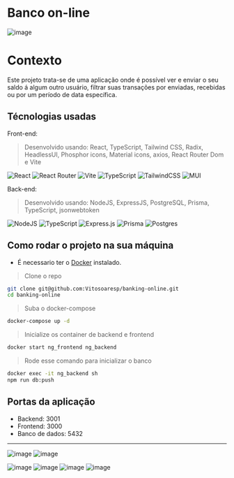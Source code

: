 # Banco on-line

![image](https://user-images.githubusercontent.com/23152592/203162169-d92771d8-1029-4b34-bb83-8c075b35b385.png)

# Contexto
Este projeto trata-se de uma aplicação onde é possível ver e enviar o seu saldo á algum outro usuário, filtrar suas transações por enviadas, recebidas ou por um período de data específica.

## Técnologias usadas

Front-end:
> Desenvolvido usando: React, TypeScript, Tailwind CSS, Radix, HeadlessUI, Phosphor icons, Material icons, axios, React Router Dom e Vite

![React](https://img.shields.io/badge/react-%2320232a.svg?style=for-the-badge&logo=react&logoColor=%2361DAFB)
![React Router](https://img.shields.io/badge/React_Router-CA4245?style=for-the-badge&logo=react-router&logoColor=white)
![Vite](https://img.shields.io/badge/vite-%23646CFF.svg?style=for-the-badge&logo=vite&logoColor=white)
![TypeScript](https://img.shields.io/badge/typescript-%23007ACC.svg?style=for-the-badge&logo=typescript&logoColor=white)
![TailwindCSS](https://img.shields.io/badge/tailwindcss-%2338B2AC.svg?style=for-the-badge&logo=tailwind-css&logoColor=white)
![MUI](https://img.shields.io/badge/MUI-%230081CB.svg?style=for-the-badge&logo=mui&logoColor=white)

Back-end:
> Desenvolvido usando: NodeJS, ExpressJS, PostgreSQL, Prisma, TypeScript, jsonwebtoken

![NodeJS](https://img.shields.io/badge/node.js-6DA55F?style=for-the-badge&logo=node.js&logoColor=white)
![TypeScript](https://img.shields.io/badge/typescript-%23007ACC.svg?style=for-the-badge&logo=typescript&logoColor=white)
![Express.js](https://img.shields.io/badge/express.js-%23404d59.svg?style=for-the-badge&logo=express&logoColor=%2361DAFB)
![Prisma](https://img.shields.io/badge/Prisma-3982CE?style=for-the-badge&logo=Prisma&logoColor=white)
![Postgres](https://img.shields.io/badge/postgres-%23316192.svg?style=for-the-badge&logo=postgresql&logoColor=white)

## Como rodar o projeto na sua máquina

- É necessario ter o [Docker](https://www.docker.com/) instalado.

> Clone o repo
```bash
git clone git@github.com:Vitosoaresp/banking-online.git
cd banking-online
``` 

> Suba o docker-compose
```bash
docker-compose up -d
```

> Inicialize os container de backend e frontend
```bash
docker start ng_frontend ng_backend
```

> Rode esse comando para inicializar o banco
```bash
docker exec -it ng_backend sh
npm run db:push
```

## Portas da aplicação
 -  Backend: 3001
 -  Frontend: 3000
 -  Banco de dados: 5432

<hr />

![image](https://user-images.githubusercontent.com/23152592/203162353-fec3fd27-806a-4268-860f-8a477319fac6.png)
![image](https://user-images.githubusercontent.com/23152592/203163295-7af75b0a-60ed-4901-ae6f-eb87ad974f84.png)


![image](https://user-images.githubusercontent.com/23152592/203162664-2464e480-ecdb-4af7-8896-3adb1fe5f1f3.png)
![image](https://user-images.githubusercontent.com/23152592/203162769-17da602d-c0a2-4336-9440-89cd93ea178c.png)
![image](https://user-images.githubusercontent.com/23152592/203163169-ac4765d8-6cce-463b-af2b-a7d3a25b2c8f.png)
![image](https://user-images.githubusercontent.com/23152592/203163429-35a40ee6-4c6b-4dfd-939a-0f4dec68dbab.png)

